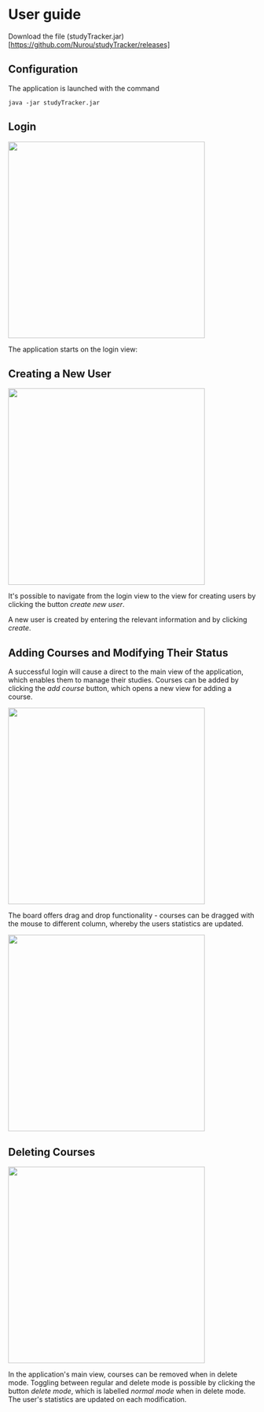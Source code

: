 # User guide

Download the file (studyTracker.jar)[https://github.com/Nurou/studyTracker/releases]

## Configuration

The application is launched with the command

```
java -jar studyTracker.jar
```

## Login

<img src="https://raw.githubusercontent.com/nurou/studyTracker/documentation/images/login-view.jpg" width="400">

The application starts on the login view:

## Creating a New User

<img src="https://raw.githubusercontent.com/nurou/studyTracker/documentation/images/create-user-view.jpg" width="400">

It's possible to navigate from the login view to the view for creating users by clicking the button _create new user_.

A new user is created by entering the relevant information and by clicking _create_.

## Adding Courses and Modifying Their Status

A successful login will cause a direct to the main view of the application, which enables them to manage their studies. Courses can be added by clicking the _add course_ button, which opens a new view for adding a course.

<img src="https://raw.githubusercontent.com/nurou/studyTracker/documentation/images/add-course-view.jpg" width="400">

The board offers drag and drop functionality - courses can be dragged with the mouse to different column, whereby the users statistics are updated.

<img src="https://raw.githubusercontent.com/nurou/studyTracker/documentation/images/course-view.jpg" width="400">

## Deleting Courses

<img src="https://raw.githubusercontent.com/nurou/studyTracker/documentation/images/delete-course-view.jpg" width="400">

In the application's main view, courses can be removed when in delete mode. Toggling between regular and delete mode is possible by clicking the button _delete mode_, which is labelled _normal mode_ when in delete mode. The user's statistics are updated on each modification.
